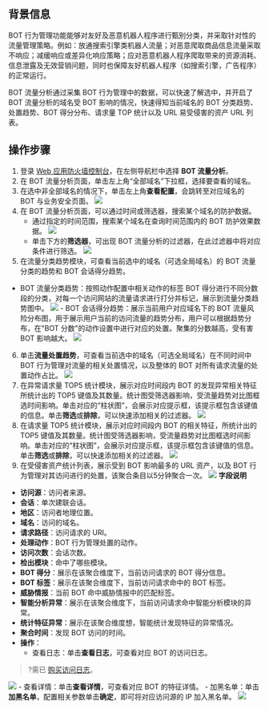 ## 背景信息
BOT 行为管理功能能够对友好及恶意机器人程序进行甄别分类，并采取针对性的流量管理策略。例如：放通搜索引擎类机器人流量；对恶意爬取商品信息流量采取不响应；减缓响应或差异化响应策略；应对恶意机器人程序爬取带来的资源消耗、信息泄露及无效营销问题，同时也保障友好机器人程序（如搜索引擎，广告程序）的正常运行。

BOT 流量分析通过采集 BOT 行为管理中的数据，可以快速了解选中，并开启了 BOT 流量分析的域名受 BOT 影响的情况，快速得知当前域名的 BOT 分类趋势、处置趋势、BOT 得分分布、请求量 TOP 统计以及 URL 易受侵害的资产 URL 列表。


## 操作步骤
1. 登录 [Web 应用防火墙控制台](https://console.cloud.tencent.com/guanjia/tea-botconfig)，在左侧导航栏中选择 **BOT 流量分析**。
2. 在 BOT 流量分析页面，单击左上角“全部域名”下拉框，选择要查看的域名。
3. 在选中非全部域名的情况下，单击左上角**查看配置**，会跳转至对应域名的 BOT 与业务安全页面。
![](https://qcloudimg.tencent-cloud.cn/raw/eef25fb5ce9929d01752e027bda4455e.png)
4. 在 BOT 流量分析页面，可以通过时间或筛选器，搜索某个域名的防护数据。
    - 通过指定的时间范围，搜索某个域名在查询时间范围内的 BOT 防护效果数据。
        ![](https://qcloudimg.tencent-cloud.cn/raw/6efa77c0f556edd54a28396c342bc2bc.png)
    - 单击下方的**筛选器**，可出现 BOT 流量分析的过滤器，在此过滤器中将对应条件进行筛选。
    ![](https://qcloudimg.tencent-cloud.cn/raw/dea0cb04859ebeb7f9a9a1f1857132e0.png)
5.  在流量分类趋势模块，可查看当前选中的域名（可选全局域名）的 BOT 流量分类的趋势和 BOT 会话得分趋势。
   - BOT 流量分类趋势：按照动作配置中相关动作的标签 BOT 得分进行不同分数段的分类，对每一个访问网站的流量请求进行打分并标记，展示到流量分类趋势图中。
    ![](https://qcloudimg.tencent-cloud.cn/raw/7dab72bc67da388c4fbd46b924e82330.png)
	- BOT 会话得分趋势：展示当前用户对应域名下的 BOT 流量风险分布图，用于展示用户当前的访问流量的趋势分布，用户可以根据趋势分布，在"BOT 分数"的动作设置中进行对应的处置。聚集的分数越高，受有害 BOT 影响越大。
![](https://qcloudimg.tencent-cloud.cn/raw/745c648d471251a3cc2b26cd9ba93df4.png)
6.  单击**流量处置趋势**，可查看当前选中的域名（可选全局域名）在不同时间中 BOT 行为管理对流量的相关处置情况，以及整体的 BOT 对所有请求流量的处置动作占比。
![](https://qcloudimg.tencent-cloud.cn/raw/69a61d82ff020704e9bbad9d674b260f.png)
7. 在异常请求量 TOP5 统计模块，展示对应时间段内 BOT 的发现异常相关特征所统计出的 TOP5 键值及其数量。统计图受筛选器影响，受流量趋势对比图框选时间影响。单击对应的“柱状图”，会展示对应提示框，该提示框包含该键值的信息。单击**筛选**或**排除**，可以快速添加相关的过滤器。
![](https://qcloudimg.tencent-cloud.cn/raw/337934ee9c8676e310d2ea25a3c59aa1.png)
8. 在请求量 TOP5 统计模块，展示对应时间段内 BOT 的相关特征，所统计出的 TOP5 键值及其数量。统计图受筛选器影响，受流量趋势对比图框选时间影响。单击对应的“柱状图”，会展示对应提示框，该提示框包含该键值的信息。单击**筛选**或**排除**，可以快速添加相关的过滤器。
![](https://qcloudimg.tencent-cloud.cn/raw/f4dc3c03ccc4f3663ecabaf91e8cb79a.png)
8. 在受侵害资产统计列表，展示受到 BOT 影响最多的 URL 资产，以及 BOT 行为管理对其访问进行的处置，该聚合条目以5分钟聚合一次。
![](https://qcloudimg.tencent-cloud.cn/raw/23ac81bed2618a856087d9d91fa4f25c.png)
**字段说明**
 - **访问源**：访问者来源。
 - **会话**：单次建联会话。
 - **地区**：访问者地理位置。
 - **域名**：访问的域名。
 - **请求路径**：访问请求的 URI。
 - **处理动作**：BOT 行为管理处置的动作。
 - **访问次数**：会话次数。
 - **检出模块**：命中了哪些模块。
 - **BOT 得分**：展示在该聚合维度下，当前访问请求的 BOT 得分信息。
 - **BOT 标签**：展示在该聚合维度下，当前访问请求命中的 BOT 标签。
 - **威胁情报**：当前 BOT 命中威胁情报中的匹配标签。
 - **智能分析异常**：展示在该聚合维度下，当前访问请求命中智能分析模块的异常。
 - **统计特征异常**：展示在该聚合维度想，智能统计发现特征的异常情况。
 - **聚合时间**：发现 BOT 访问的时间。
 - **操作**：
    - 查看日志：单击**查看日志**，可查看对应 BOT 的访问日志。
>?需已 [购买访问日志](https://cloud.tencent.com/document/product/627/11730#.E5.AE.89.E5.85.A8.E6.97.A5.E5.BF.97.E6.9C.8D.E5.8A.A1.E5.8C.85.E4.BB.B7.E6.A0.BC)。
>
![](https://qcloudimg.tencent-cloud.cn/raw/fb4d5bac0e90b081262b97b2873981dc.png)
    - 查看详情：单击**查看详情**，可查看对应 BOT 的特征详情。
    - 加黑名单：单击**加黑名单**，配置相关参数单击**确定**，即可将对应访问源的 IP 加入黑名单。
![](https://qcloudimg.tencent-cloud.cn/raw/642677a513384857a7ef96cf43de1103.png)

 
  
